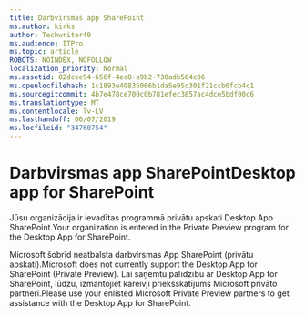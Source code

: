 ```yaml
---
title: Darbvirsmas app SharePoint
ms.author: kirks
author: Techwriter40
ms.audience: ITPro
ms.topic: article
ROBOTS: NOINDEX, NOFOLLOW
localization_priority: Normal
ms.assetid: 82dcee94-656f-4ec8-a9b2-730adb564c06
ms.openlocfilehash: 1c1893e40835066b1da5e95c301f21ccb0fcb4c1
ms.sourcegitcommit: 4b7e478ce700c0b781efec3857ac4dce5bdf00c6
ms.translationtype: MT
ms.contentlocale: lv-LV
ms.lasthandoff: 06/07/2019
ms.locfileid: "34760754"
---
```

# <a name="desktop-app-for-sharepoint"></a><span data-ttu-id="5722d-102">Darbvirsmas app SharePoint</span><span class="sxs-lookup"><span data-stu-id="5722d-102">Desktop app for SharePoint</span></span>

<span data-ttu-id="5722d-103">Jūsu organizācija ir ievadītas programmā privātu apskati Desktop App SharePoint.</span><span class="sxs-lookup"><span data-stu-id="5722d-103">Your organization is entered in the Private Preview program for the Desktop App for SharePoint.</span></span>

<span data-ttu-id="5722d-104">Microsoft šobrīd neatbalsta darbvirsmas App SharePoint (privātu apskati).</span><span class="sxs-lookup"><span data-stu-id="5722d-104">Microsoft does not currently support the Desktop App for SharePoint (Private Preview).</span></span> <span data-ttu-id="5722d-105">Lai saņemtu palīdzību ar Desktop App for SharePoint, lūdzu, izmantojiet kareivji priekšskatījums Microsoft privāto partneri.</span><span class="sxs-lookup"><span data-stu-id="5722d-105">Please use your enlisted Microsoft Private Preview partners to get assistance with the Desktop App for SharePoint.</span></span>

